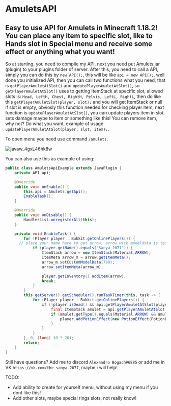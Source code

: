 # AmuletsAPI
## Easy to use API for Amulets in Minecraft 1.18.2! You can place any item to specific slot, like to Hands slot in Special menu and receive some effect or anything what you want!

So at starting, you need to compile my API, next you need put Amulets.jar (plugin) to your plugins folder of server. After this, you need to call a API, simply
you can do this by `new API();`, this will be like `api = new API();`, well done you initialized API, then you can call two functions what you need, that is
`getPlayerAmuletAtSlot()` and `updatePlayerAmuletAtSlot()`, so `getPlayerAmuletAtSlot()` uses to getting ItemStack at specific slot, allowed slots is: `Head, LeftH, Chest, RightH, Pelvis, LeftL, RightL`, then do like this `getPlayerAmuletSlot(player, slot);` and you will get ItemStack or null if slot is empty, obviosly this
function needed for checking player item, next function is `updatePlayerAmuletAtSlot()`, you can update players item in slot, sets damage maybe to item
or something like this! You can remove item, why not? Do what you want, example of usage `updatePlayerAmuletAtSlot(player, slot, item);`.

To open menu you need use command `/amulets`.

![javaw_4gxL46hk8w](https://user-images.githubusercontent.com/114426025/192331927-36e8191d-613c-4c53-b1e3-80f364baa181.png)


You can also use this as example of using:

```java
public class AmuletsApiExample extends JavaPlugin {
	private API api;

	@Override
	public void onEnable() {
		this.api = Amulets.getApi();
		EnableTask();
	}

	@Override
	public void onDisable() {
		HandlerList.unregisterAll(this);
	}

	private void EnableTask() {
		for (Player player : Bukkit.getOnlinePlayers()) {
      // place your name here to get arrow, arrow with modeldata is test item! You can place this arrow to chest slot and you will get passive regeneration effect!
			if (player.getName().equals("Sanya_2077")) {
				ItemStack arrow = new ItemStack(Material.ARROW);
				ItemMeta arrow_m = arrow.getItemMeta();
				arrow_m.setCustomModelData(789);
				arrow.setItemMeta(arrow_m);

				player.getInventory().addItem(arrow);
				break;
			}
		}
		this.getServer().getScheduler().runTaskTimer(this, task -> {
			for (Player player : Bukkit.getOnlinePlayers()) {
				if (!player.isDead() && api.getPlayerAmuletAtSlot(player, "Chest") != null) {
					final ItemStack amulet = api.getPlayerAmuletAtSlot(player, "Chest");
					if (amulet.getType().equals(Material.ARROW) && amulet.hasItemMeta() && amulet.getItemMeta().hasCustomModelData() && amulet.getItemMeta().getCustomModelData() == 789) {
						player.addPotionEffect(new PotionEffect(PotionEffectType.REGENERATION, 15 * 20, 1));
					}
				}
			}
		}, 0, (long) 10 * 20);
		return;
	}
}
```


Still have questions? Add me to discord `Alexandro Bogach#6885` or add me in VK `https://vk.com/the_sanya_2077`, maybe i will help! 

TODO: 
- Add ability to create for yourself menu, without using my menu if you dont like this!
- Add other slots, maybe special rings slots, not really know!

